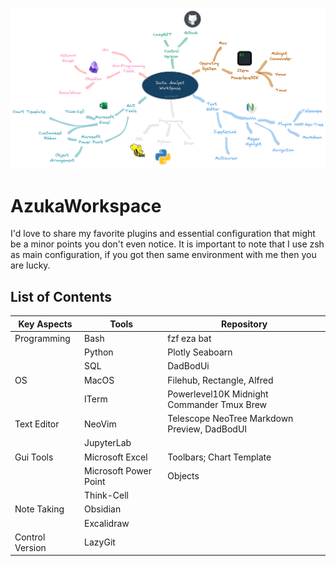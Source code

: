 ![image!](pict/readme_githup_workspace.excalidraw.png)

# AzukaWorkspace

I'd love to share my favorite plugins and essential configuration that might be a minor points you don't even notice. It is important to note that I use zsh as main configuration, if you got then same environment with me then you are lucky.

## List of Contents

| Key Aspects     | Tools                 | Repository                                   |
|-----------------|-----------------------|----------------------------------------------|
| Programming     | Bash                  | fzf eza bat                                  |
|                 | Python                | Plotly Seaboarn                              |
|                 | SQL                   | DadBodUi                                     |
| OS              | MacOS                 | Filehub, Rectangle, Alfred                   |
|                 | ITerm                 | Powerlevel10K Midnight Commander Tmux Brew   |
| Text Editor     | NeoVim                | Telescope NeoTree Markdown Preview, DadBodUI |
|                 | JupyterLab            |                                              |
| Gui Tools       | Microsoft Excel       | Toolbars; Chart Template                     |
|                 | Microsoft Power Point | Objects                                      |
|                 | Think-Cell            |                                              |
| Note Taking     | Obsidian              |                                              |
|                 | Excalidraw            |                                              |
| Control Version | LazyGit               |                                              |


